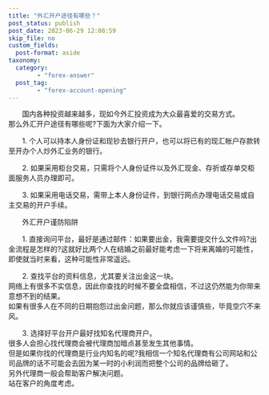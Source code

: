 ```yaml
---
title: "外汇开户途径有哪些？"
post_status: publish
post_date: 2023-06-29 12:08:59
skip_file: no
custom_fields: 
  post-format: aside
taxonomy:
  category:
        - "forex-answer"
  post_tag:
        - "forex-account-opening"
---
```


       国内各种投资越来越多，现如今外汇投资成为大众最喜爱的交易方式。  
那么外汇开户途径有哪些呢?下面为大家介绍一下。

       1. 个人可以持本人身份证和现钞去银行开户，也可以将已有的现汇帐户存款转至开办个人炒外汇业务的银行。

       2. 如果采用柜台交易，只需将个人身份证件以及外汇现金、存折或存单交柜面服务人员办理即可。

       3. 如果采用电话交易，需带上本人身份证件，到银行网点办理电话交易或自主交易的开户手续。

       外汇开户谨防陷阱

       1. 直接询问平台，最好是通过邮件：如果要出金，我需要提交什么文件吗?出金流程是怎样的?这就好比两个人在结婚之前最好能考虑一下将来离婚的可能性，即使就当时来看，这种可能性非常遥远。

       2. 查找平台的资料信息，尤其要关注出金这一块。  
网络上有很多不实信息，因此你查找的时候不要全盘相信，不过这仍然能为你带来意想不到的结果。  
如果有很多人在不同的日期抱怨过出金问题，那么你就应该谨慎些，毕竟空穴不来风。

       3. 选择好平台开户最好找知名代理商开户。  
很多人会担心找代理商会被代理商加暗点甚至发生其他事情。  
但是如果你找的代理商是行业内知名的呢?我相信一个知名代理商有公司网站和公司品牌的话不可能会去因为某一时的小利润而把整个公司的品牌给砸了。  
另外代理商一般会帮助客户解决问题。  
站在客户的角度考虑。
